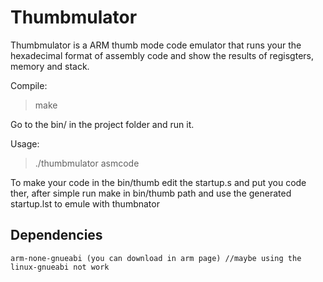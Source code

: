 # Thumbmulator

Thumbmulator is a ARM thumb mode code emulator that runs your the hexadecimal format of assembly code and show the results of regisgters, memory and stack.

Compile:
> make

Go to the bin/ in the project folder and run it.

Usage: 
> ./thumbmulator asmcode 

To make your code in the bin/thumb edit the startup.s and put you code ther, after simple run make in bin/thumb path and use the generated startup.lst to emule  with thumbnator

## Dependencies 
    arm-none-gnueabi (you can download in arm page) //maybe using the linux-gnueabi not work
